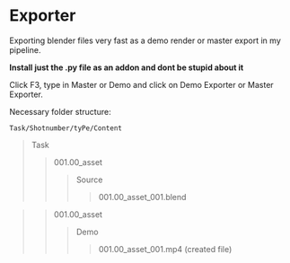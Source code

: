 # Exporter
Exporting blender files very fast as a demo render or master export in my pipeline.

**Install just the .py file as an addon and dont be stupid about it**

Click F3, type in Master or Demo and click on Demo Exporter or Master Exporter.


Necessary folder structure:

`Task/Shotnumber/tyPe/Content`

>Task
>>001.00_asset
>>>Source
>>>>001.00_asset_001.blend

>>001.00_asset
>>>Demo
>>>>001.00_asset_001.mp4 (created file)
